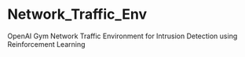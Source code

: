 # Network_Traffic_Env
OpenAI Gym Network Traffic Environment for Intrusion Detection using Reinforcement Learning
